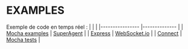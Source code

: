 # EXAMPLES

Exemple de code en temps réel :
| 	|  	|
|----------------	|--------------	|
|    [Mocha examples](https://github.com/mochajs/mocha-examples)             	|   [SuperAgent](https://github.com/visionmedia/superagent/tree/master/test/node)             	|
| [Express](https://github.com/visionmedia/express/tree/master/test)        	| [WebSocket.io](https://github.com/LearnBoost/websocket.io/tree/master/test) 	|
| [Connect](https://github.com/senchalabs/connect/tree/master/test)        	| [Mocha tests](https://github.com/mochajs/mocha/tree/master/test)  	|



